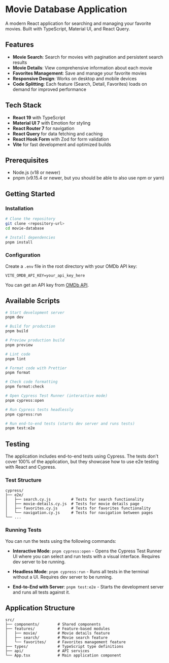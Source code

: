 # Movie Database Application

A modern React application for searching and managing your favorite movies. Built with TypeScript, Material UI, and React Query.

## Features

- **Movie Search**: Search for movies with pagination and persistent search results
- **Movie Details**: View comprehensive information about each movie
- **Favorites Management**: Save and manage your favorite movies
- **Responsive Design**: Works on desktop and mobile devices
- **Code Splitting**: Each feature (Search, Detail, Favorites) loads on demand for improved performance

## Tech Stack

- **React 19** with TypeScript
- **Material UI 7** with Emotion for styling
- **React Router 7** for navigation
- **React Query** for data fetching and caching
- **React Hook Form** with Zod for form validation
- **Vite** for fast development and optimized builds

## Prerequisites

- Node.js (v18 or newer)
- pnpm (v9.15.4 or newer, but you should be able to also use npm or yarn)

## Getting Started

### Installation

```bash
# Clone the repository
git clone <repository-url>
cd movie-database

# Install dependencies
pnpm install
```

### Configuration

Create a `.env` file in the root directory with your OMDb API key:

```
VITE_OMDB_API_KEY=your_api_key_here
```

You can get an API key from [OMDb API](https://www.omdbapi.com/apikey.aspx).

## Available Scripts

```bash
# Start development server
pnpm dev

# Build for production
pnpm build

# Preview production build
pnpm preview

# Lint code
pnpm lint

# Format code with Prettier
pnpm format

# Check code formatting
pnpm format:check

# Open Cypress Test Runner (interactive mode)
pnpm cypress:open

# Run Cypress tests headlessly
pnpm cypress:run

# Run end-to-end tests (starts dev server and runs tests)
pnpm test:e2e
```

## Testing

The application includes end-to-end tests using Cypress. The tests don't cover 100% of the application, but they showcase how to use e2e testing with React and Cypress.

### Test Structure

```
cypress/
├── e2e/
│   ├── search.cy.js         # Tests for search functionality
│   ├── movie-details.cy.js  # Tests for movie details page
│   ├── favorites.cy.js      # Tests for favorites functionality
│   └── navigation.cy.js     # Tests for navigation between pages
└── ...
```

### Running Tests

You can run the tests using the following commands:

- **Interactive Mode**: `pnpm cypress:open` - Opens the Cypress Test Runner UI where you can select and run tests with a visual interface. Requires dev server to be running.

- **Headless Mode**: `pnpm cypress:run` - Runs all tests in the terminal without a UI. Requires dev server to be running.

- **End-to-End with Server**: `pnpm test:e2e` - Starts the development server and runs all tests against it.

## Application Structure

```
src/
├── components/        # Shared components
├── features/          # Feature-based modules
│   ├── movie/         # Movie details feature
│   ├── search/        # Movie search feature
│   └── favorites/     # Favorites management feature
├── types/             # TypeScript type definitions
├── api/               # API services
└── App.tsx            # Main application component
```